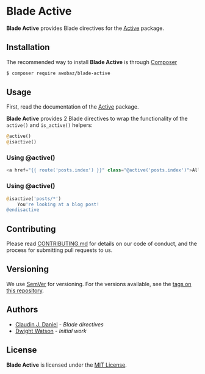 Blade Active
=============

**Blade Active** provides Blade directives for the [Active](https://github.com/dwightwatson/active) package. 

## Installation

The recommended way to install **Blade Active** is through [Composer](http://getcomposer.org/)

```bash
$ composer require awobaz/blade-active
```

## Usage

First, read the documentation of the [Active](https://github.com/dwightwatson/active) package.

**Blade Active** provides 2 Blade directives to wrap the functionality of the `active()` and `is_active()` helpers:

```php
@active()
@isactive()
```

### Using @active()

```php
<a href="{{ route('posts.index') }}" class="@active('posts.index')">All posts</a>
```

### Using @active()

```php
@isactive('posts/*')
    You're looking at a blog post!
@endisactive
```
## Contributing

Please read [CONTRIBUTING.md](https://github.com/topclaudy/blade-active/blob/master/CONTRIBUTING.md) for details on our code of conduct, and the process for submitting pull requests to us.

## Versioning

We use [SemVer](http://semver.org/) for versioning. For the versions available, see the [tags on this repository](https://github.com/topclaudy/blade-active/tags).


## Authors

* [Claudin J. Daniel](https://github.com/topclaudy) - *Blade directives*
* [Dwight Watson](https://github.com/dwightwatson) - *Initial work*

## License

**Blade Active** is licensed under the [MIT License](http://opensource.org/licenses/MIT).